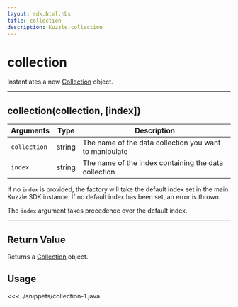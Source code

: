 ```yaml
---
layout: sdk.html.hbs
title: collection
description: Kuzzle:collection
---
```


# collection

Instantiates a new [Collection](/sdk/android/3/controllers/collection//) object.

---

## collection(collection, [index])

| Arguments    | Type   | Description                                            |
| ------------ | ------ | ------------------------------------------------------ |
| `collection` | string | The name of the data collection you want to manipulate |
| `index`      | string | The name of the index containing the data collection   |

If no `index` is provided, the factory will take the default index set in the main Kuzzle SDK instance. If no default index has been set, an error is thrown.

The `index` argument takes precedence over the default index.

---

## Return Value

Returns a [Collection](/sdk/android/3/controllers/collection//) object.

## Usage

<<< ./snippets/collection-1.java

